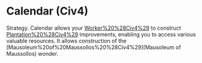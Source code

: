 # Calendar (Civ4)

Strategy.
Calendar allows your [Worker%20%28Civ4%29](Workers) to construct [Plantation%20%28Civ4%29](Plantation) improvements, enabling you to access various valuable resources. It allows construction of the [Mausoleum%20of%20Maussollos%20%28Civ4%29](Mausoleum of Maussollos) wonder.